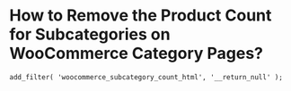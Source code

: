 # How to Remove the Product Count for Subcategories on WooCommerce Category Pages?

```generic
add_filter( 'woocommerce_subcategory_count_html', '__return_null' );
```